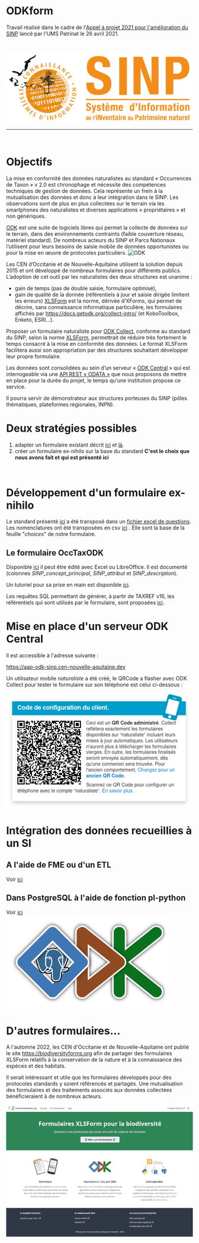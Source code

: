 # ODKform

Travail réalisé dans le cadre de l'[Appel à projet 2021 pour l'amélioration du SINP](https://sinp.naturefrance.fr/appels-a-projet-2021-pour-lamelioration-du-sinp/) lancé par l'UMS Patrinat le 26 avril 2021.

<br>

![SINP](./images_logos/SINP-2020-RVB-fond-blanc.jpg)

_________

<br>

# Objectifs
La mise en conformité des données naturalistes au standard « Occurrences de Taxon » v 2.0 est chronophage et nécessite des compétences techniques de gestion de données. Cela représente un frein à la mutualisation des données et donc à leur intégration dans le SINP.
Les observations sont de plus en plus collectées sur le terrain via les smartphones des naturalistes et diverses applications « propriétaires » et non génériques.

[ODK](https://www.getodk.org) est une suite de logiciels libres qui permet la collecte de données sur le terrain, dans des environnements contraints (faible couverture réseau, matériel standard). De nombreux acteurs du SINP et Parcs Nationaux l’utilisent pour leurs besoins de saisie mobile de données opportunistes ou pour la mise en œuvre de protocoles particuliers.
![ODK](https://getodk.org/assets/svg/logo.svg)

Les CEN d’Occitanie et de Nouvelle-Aquitaine utilisent la solution depuis 2015 et ont développé de nombreux formulaires pour différents publics. L’adoption de cet outil par les naturalistes des deux structures est unanime : 
* gain de temps (pas de double saisie, formulaire optimisé), 
* gain de qualité de la donnée (référentiels à jour et saisie dirigée limitent les erreurs)
[XLSForm](https://xlsform.org/en/) est la norme, dérivée d’XForms, qui permet de décrire, sans connaissance informatique particulière, les formulaires affichés par https://docs.getodk.org/collect-intro/ (et KoboToolbox, Enketo, ESRI…).

Proposer un formulaire naturaliste pour [ODK Collect](https://docs.getodk.org/collect-intro/), conforme au standard du SINP, selon la norme [XLSForm](https://xlsform.org/en/), permettrait de réduire très fortement le temps consacré à la mise en conformité des données.
Le format XLSForm facilitera aussi son appropriation par des structures souhaitant développer leur propre formulaire.

Les données sont consolidées au sein d’un serveur « [ODK Central](https://docs.getodk.org/central-intro/) » qui est interrogeable via une [API REST « ODATA »](https://odkcentral.docs.apiary.io/) que nous proposons de mettre en place pour la durée du projet, le temps qu’une institution propose ce service.

Il pourra servir de démonstrateur aux structures porteuses du SINP (pôles thématiques, plateformes régionales, INPN).

# Deux stratégies possibles
1. adapter un formulaire existant décrit [ici](https://si.cen-occitanie.org/formulaire_de_terrain_opendatakit_2020-01-24/) et [là](https://forum.getodk.org/t/odk-to-collect-species-and-habitats-localities-as-pressure-and-threats-to-ecosystems/26332
).
2. créer un formulaire ex-nihilo sur la base du standard
**C'est le choix que nous avons fait et qui est présenté ici**

</br>

# Développement d'un formulaire ex-nihilo
Le standard présenté [ici](https://standards-sinp.mnhn.fr/wp-content/uploads/sites/16/versionhtml/occtax_v2/index.htm) a été transposé dans un [fichier excel de questions](https://github.com/Projet-ODK-SINP/standart/blob/main/occtaxODK.xlsx). Les nomenclatures ont été transposées en csv [ici](https://github.com/Projet-ODK-SINP/standart/blob/main/nomenclatures_sinp.csv) . Elle sont la base de la feuille "_choices_" de notre formulaire.

## Le formulaire OccTaxODK
Disponible [ici](https://github.com/Projet-ODK-SINP/ODKform/blob/main/OccTaxODK.xlsx) il peut être édité avec Excel ou LibreOffice. Il est documenté (colonnes _SINP_concept_principal_, _SINP_attribut_	et _SINP_description_).

Un tutoriel pour sa prise en main est disponible [ici](./manuel_utilisation.md).

Les requêtes SQL permettant de générer, à partir de TAXREF v16, les référentiels qui sont utilisés par le formulaire, sont proposées [ici](./sources/taxref/generation_taxref_odk.sql).

# Mise en place d'un serveur ODK Central
Il est accessible à l'adresse suivante : 
</br>

https://aap-odk-sinp.cen-nouvelle-aquitaine.dev
</br>

Un utilisateur mobile _naturaliste_ a été créé, le QRCode a flasher avec ODK Collect pour tester le formulaire sur son téléphone est celui ci-dessous :
<br>

![QrCode](./images_logos/QRCode_naturaliste.png)


# Intégration des données recueillies à un SI
## A l'aide de FME ou d'un ETL
Voir [ici](./recuperation_des_donnees_api_et_etl.md)
## Dans PostgreSQL à l'aide de fonction pl-python
Voir [ici](recuperation_des_donnees_dans_postgresql.md)
<br>
![odk_postgreql](./images_logos/ODK_PostgreSQL.png)

# D'autres formulaires…
A l'automne 2022, les CEN d'Occitanie et de Nouvelle-Aquitaine ont publié le site https://biodiversityforms.org afin de partager des formulaires XLSForm relatifs à la conservation de la nature et à la connaissance des espèces et des habitats.

Il serait intéressant et utile que les formulaires développés pour des protocoles standards y soient référencés et partagés.
Une mutualisation des formulaires et des traitements associés aux données collectées bénéficieraient à de nombreux acteurs.

![biodiversityforms.org](./images_logos/biodiversityforms.png)